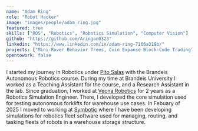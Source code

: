 ```yaml
---
name: "Adam Ring"
role: "Robot Hacker"
image: "images/people/adam_ring.jpg"
featured: true
skills: ["ROS", "Robotics", "Robotics Simulation", "Computer Vision"]
github: "https://github.com/Aringan0323"
linkedin: "https://www.linkedin.com/in/adam-ring-7166a319b/"
projects: ["Mini-Rover Behavior Trees, Coin Expanse Block-Code Trading"]
opentowork: false
---
```

I started my journey in Robotics under [Pito Salas](https://bostonrobothackers.com/members/member_template.html) with the Brandeis Autonomous Robotics course. During my time at Brandeis University I worked as a Teaching Assistant for the course, and a Research Assistant in the lab. Since graduation, I worked at [Vecna Robotics](https://www.vecnarobotics.com/) for 2 years as a Robotics Simulation Engineer. There, I developed the core simulation used for testing autonomous forklifts for warehouse use cases. In Febuary of 2025 I moved to working at [Symbotic](https://www.symbotic.com/) where I have been developing simulations for robotics fleet software used for managing, routing, and tasking fleets of robots in a warehouse storage structure.